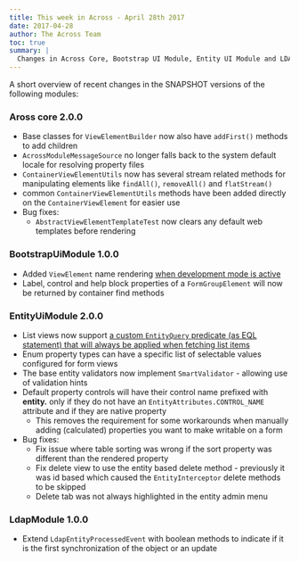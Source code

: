 ```yaml
---
title: This week in Across - April 28th 2017
date: 2017-04-28
author: The Across Team
toc: true
summary: |
  Changes in Across Core, Bootstrap UI Module, Entity UI Module and LDAP module.
---
```


A short overview of recent changes in the SNAPSHOT versions of the
following modules:

### Aross core 2.0.0

- Base classes for `ViewElementBuilder` now also
  have `addFirst()` methods to add children
- `AcrossModuleMessageSource` no longer falls back to the system
  default locale for resolving property files
- `ContainerViewElementUtils` now has several stream related methods
  for manipulating elements
  like `findAll()`, `removeAll()` and `flatStream()`
- common `ContainerViewElementUtils` methods have been added directly
  on the `ContainerViewElement` for easier use
- Bug fixes:
    - `AbstractViewElementTemplateTest` now clears any default web
      templates before rendering

### BootstrapUiModule 1.0.0

- Added `ViewElement` name rendering [when development mode is
  active](https://docs.across.dev/across-standard-modules/BootstrapUiModule/1.0.0.RELEASE/reference/#_development_mode_rendering)
- Label, control and help block properties of
  a `FormGroupElement` will now be returned by container find
  methods

### EntityUiModule 2.0.0

- List views now support [a custom `EntityQuery` predicate (as EQL
  statement) that will always be applied when fetching list
  items](https://docs.across.dev/across-standard-modules/EntityModule/2.0.0.RELEASE/reference/#eql-predicate-on-list-view)
- Enum property types can have a specific list of selectable values
  configured for form views
- The base entity validators now implement `SmartValidator`  -
  allowing use of validation hints
- Default property controls will have their control name prefixed
  with **entity.** only if they do not have
  an `EntityAttributes.CONTROL_NAME` attribute and if they are native
  property
    - This removes the requirement for some workarounds when manually
      adding (calculated) properties you want to make writable on a
      form
- Bug fixes:
    - Fix issue where table sorting was wrong if the sort property was
      different than the rendered property
    - Fix delete view to use the entity based delete method -
      previously it was id based which caused
      the `EntityInterceptor` delete methods to be skipped
    - Delete tab was not always highlighted in the entity admin menu

### LdapModule 1.0.0

- Extend `LdapEntityProcessedEvent` with boolean methods to indicate
  if it is the first synchronization of the object or an update
